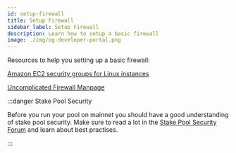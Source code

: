 ```yaml
---
id: setup-firewall
title: Setup Firewall
sidebar_label: Setup Firewall
description: Learn how to setup a basic firewall
image: ./img/og-developer-portal.png
--- 
```


Resources to help you setting up a basic firewall:

[Amazon EC2 security groups for Linux instances](https://docs.aws.amazon.com/AWSEC2/latest/UserGuide/ec2-security-groups.html)

[Uncomplicated Firewall Manpage](http://manpages.ubuntu.com/manpages/focal/man8/ufw.8.html)

:::danger Stake Pool Security

Before you run your pool on mainnet you should have a good understanding of stake pool security. Make sure to read a lot in the [Stake Pool Security Forum](https://forum.cardano.org/c/staking-delegation/stake-pool-security/157) and learn about best practises. 

:::
